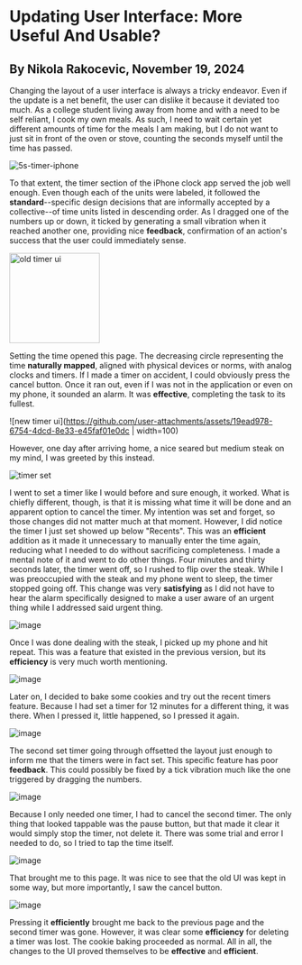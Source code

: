 # Updating User Interface: More Useful And Usable?
## By Nikola Rakocevic, November 19, 2024
Changing the layout of a user interface is always a tricky endeavor. Even if the update is a net benefit, the user can dislike it because it deviated too much. As a college student living away from home and with a need to be self reliant, I cook my own meals. As such, I need to wait certain yet different amounts of time for the meals I am making, but I do not want to just sit in front of the oven or stove, counting the seconds myself until the time has passed.

![5s-timer-iphone](https://github.com/user-attachments/assets/592b028f-234b-4f84-a122-339ba116c4fe)

To that extent, the timer section of the iPhone clock app served the job well enough. Even though each of the units were labeled, it followed the **standard**--specific design decisions that are informally accepted by a collective--of time units listed in descending order. As I dragged one of the numbers up or down, it ticked by generating a small vibration when it reached another one, providing nice **feedback**, confirmation of an action's success that the user could immediately sense. 

<img width="160" alt="old timer ui" src="https://github.com/user-attachments/assets/f22b9de5-eca1-4f96-9ab6-9ed589f719c3">

Setting the time opened this page. The decreasing circle representing the time **naturally mapped**, aligned with physical devices or norms, with analog clocks and timers. If I made a timer on accident, I could obviously press the cancel button. Once it ran out, even if I was not in the application or even on my phone, it sounded an alarm. It was **effective**, completing the task to its fullest. 

![new timer ui](https://github.com/user-attachments/assets/19ead978-6754-4dcd-8e33-e45faf01e0dc | width=100)

However, one day after arriving home, a nice seared but medium steak on my mind, I was greeted by this instead.

![timer set](https://github.com/user-attachments/assets/d8de9492-73c5-408b-9349-92386e77e988)

I went to set a timer like I would before and sure enough, it worked. What is chiefly different, though, is that it is missing what time it will be done and an apparent option to cancel the timer. My intention was set and forget, so those changes did not matter much at that moment. However, I did notice the timer I just set showed up below "Recents". This was an **efficient** addition as it made it unnecessary to manually enter the time again, reducing what I needed to do without sacrificing completeness. I made a mental note of it and went to do other things. Four minutes and thirty seconds later, the timer went off, so I rushed to flip over the steak. While I was preoccupied with the steak and my phone went to sleep, the timer stopped going off. This change was very **satisfying** as I did not have to hear the alarm specifically designed to make a user aware of an urgent thing while I addressed said urgent thing.

![image](https://github.com/user-attachments/assets/9ee86674-1055-4d71-9732-c381d3e14b08)

Once I was done dealing with the steak, I picked up my phone and hit repeat. This was a feature that existed in the previous version, but its **efficiency** is very much worth mentioning.

![image](https://github.com/user-attachments/assets/95cee5e4-6a55-47f6-91b6-3ad680a84386)

Later on, I decided to bake some cookies and try out the recent timers feature. Because I had set a timer for 12 minutes for a different thing, it was there. When I pressed it, little happened, so I pressed it again.

![image](https://github.com/user-attachments/assets/dddca44b-29a2-47e1-a65e-156136c6cd56)

The second set timer going through offsetted the layout just enough to inform me that the timers were in fact set. This specific feature has poor **feedback**. This could possibly be fixed by a tick vibration much like the one triggered by dragging the numbers.

![image](https://github.com/user-attachments/assets/a8b7ce53-35c6-452b-8e15-e39288ad97cf)

Because I only needed one timer, I had to cancel the second timer. The only thing that looked tappable was the pause button, but that made it clear it would simply stop the timer, not delete it. There was some trial and error I needed to do, so I tried to tap the time itself.

![image](https://github.com/user-attachments/assets/dcf14589-4dae-4072-8a4e-9e8402ade6f4)

That brought me to this page. It was nice to see that the old UI was kept in some way, but more importantly, I saw the cancel button.

![image](https://github.com/user-attachments/assets/4b53f4b4-6034-424e-872a-e1cf2bbc0d17)

Pressing it **efficiently** brought me back to the previous page and the second timer was gone. However, it was clear some **efficiency** for deleting a timer was lost. The cookie baking proceeded as normal. All in all, the changes to the UI proved themselves to be **effective** and **efficient**.
